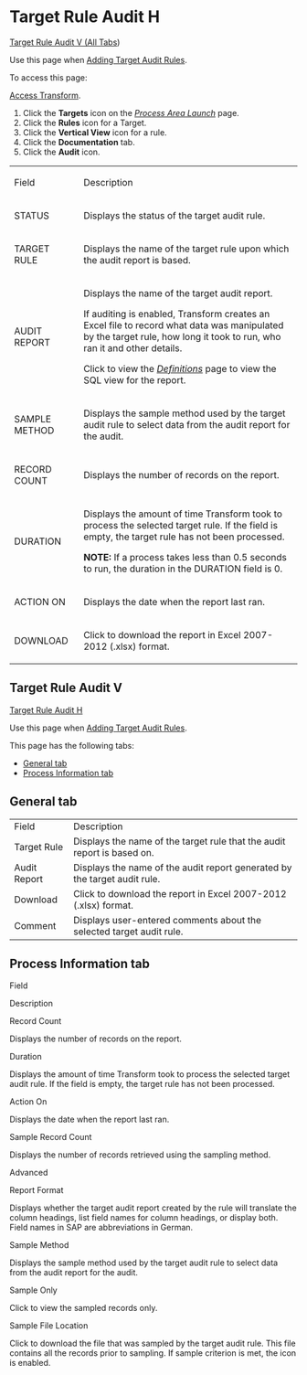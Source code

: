 # Target Rule Audit H <span id="Target_Rule_Audit_H"></span>

[Target Rule Audit V (All Tabs](#Target_Rule_Audit_V))

<div class="use">

Use this page when [Adding Target Audit
Rules](../Use_Cases/Add_Target_Audit_Rules.htm).

</div>

To access this page:

[Access Transform](../Config/Access_Transform.htm).

1.  Click the **Targets** icon on the *[Process Area
    Launch](Process_Area_Launch.htm)* page.
2.  Click the **Rules** icon for a Target.
3.  Click the **Vertical View** icon for a rule.
4.  Click the **Documentation** tab.
5.  Click the **Audit** icon.

<table>
<tbody>
<tr class="odd">
<td><p>Field</p></td>
<td><p>Description</p></td>
</tr>
<tr class="even">
<td><p>STATUS</p></td>
<td><p>Displays the <span id="Status" class="popUpLink">status</span> of the target audit rule.</p></td>
</tr>
<tr class="odd">
<td><p>TARGET RULE</p></td>
<td><p>Displays the name of the target rule upon which the audit report is based.</p></td>
</tr>
<tr class="even">
<td><p>AUDIT REPORT</p></td>
<td><p>Displays the name of the target audit report.</p>
<p>If auditing is enabled, Transform creates an Excel file to record what data was manipulated by the target rule, how long it took to run, who ran it and other details.</p>
<p>Click to view the <em><a href="../../../Platform/Common/Page_Desc/Definitions.htm">Definitions</a></em> page to view the SQL view for the report.</p></td>
</tr>
<tr class="odd">
<td><p>SAMPLE METHOD</p></td>
<td><p>Displays the sample method used by the target audit rule to select data from the audit report for the audit.</p></td>
</tr>
<tr class="even">
<td><p>RECORD COUNT</p></td>
<td><p>Displays the number of records on the report.</p></td>
</tr>
<tr class="odd">
<td><p>DURATION</p></td>
<td><p>Displays the amount of time Transform took to process the selected target rule. If the field is empty, the target rule has not been processed.</p>
<p><strong>NOTE:</strong> If a process takes less than 0.5 seconds to run, the duration in the DURATION field is 0.</p></td>
</tr>
<tr class="even">
<td><p>ACTION ON</p></td>
<td><p>Displays the date when the report last ran.</p></td>
</tr>
<tr class="odd">
<td><p>DOWNLOAD</p></td>
<td><p>Click to download the report in Excel 2007-2012 (.xlsx) format.</p></td>
</tr>
</tbody>
</table>

## <span id="Target_Rule_Audit_V"></span>Target Rule Audit V

[Target Rule Audit H](#Target_Rule_Audit_H)

<div class="use">

Use this page when [Adding Target Audit
Rules](../Use_Cases/Add_Target_Audit_Rules.htm).

</div>

This page has the following tabs:

  - [General tab](#Target_Rue_Audit_General_Tab)
  - [Process Information
    tab](#Target_Rule_Audit_Process_Information_Tab)

## <span id="Target_Rue_Audit_General_Tab"></span>General tab

|              |                                                                           |
| ------------ | ------------------------------------------------------------------------- |
| Field        | Description                                                               |
| Target Rule  | Displays the name of the target rule that the audit report is based on.   |
| Audit Report | Displays the name of the audit report generated by the target audit rule. |
| Download     | Click to download the report in Excel 2007-2012 (.xlsx) format.           |
| Comment      | Displays user-entered comments about the selected target audit rule.      |

## <span id="Target_Rule_Audit_Process_Information_Tab"></span>Process Information tab

Field

Description

Record Count

Displays the number of records on the report.

Duration

Displays the amount of time Transform took to process the selected
target audit rule. If the field is empty, the target rule has not been
processed.

Action On

Displays the date when the report last ran.

Sample Record Count

Displays the number of records retrieved using the sampling method.

Advanced

Report Format

Displays whether the target audit report created by the rule will
translate the column headings, list field names for column headings, or
display both. Field names in SAP are abbreviations in German.

Sample Method

Displays the sample method used by the target audit rule to select data
from the audit report for the audit.

Sample Only

Click to view the sampled records only.

Sample File Location

Click to download the file that was sampled by the target audit rule.
This file contains all the records prior to sampling. If sample
criterion is met, the icon is enabled.
